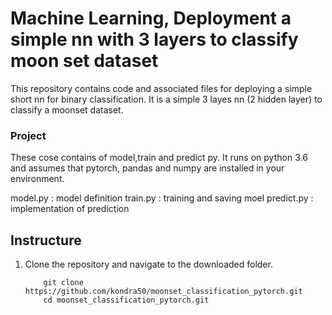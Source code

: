# Machine Learning, Deployment a simple nn with 3 layers to classify moon set dataset

This repository contains code and associated files for deploying a simple short nn for binary classification.
It is a simple 3 layes nn (2 hidden layer) to classify a moonset dataset.

### Project

These cose contains of model,train and predict py. It runs on python 3.6 and assumes that pytorch, pandas and numpy are installed in your environment.

model.py : model definition
train.py  :  training and saving moel
predict.py : implementation of prediction

## Instructure
1. Clone the repository and navigate to the downloaded folder.
	
	```	
		git clone https://github.com/kondra50/moonset_classification_pytorch.git
		cd moonset_classification_pytorch.git




